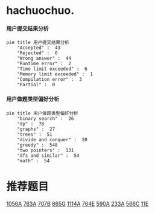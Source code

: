 # hachuochuo.

<!-- tabs:start -->



#### **用户提交结果分析**

```mermaid
pie title 用户提交结果分析
    "Accepted" :  43
    "Rejected" :  0
    "Wrong answer" :  44
    "Runtime error" :  2
    "Time limit exceeded" :  6
    "Memory limit exceeded" :  1
    "Compilation error" :  3
    "Partial" :  0
```

#### **用户做题类型偏好分析**

```mermaid
pie title 用户做题类型偏好分析
    "binary search" :  26
    "dp" :  78
    "graphs" :  27
    "trees" :  51
    "divide and conquer" :  20
    "greedy" :  548
    "two pointers" :  131
    "dfs and similar" :  54
    "math" :  54
```



<!-- tabs:end -->
# 推荐题目
[1056A](https://codeforces.com/contest/1056/problem/A)
[763A](https://codeforces.com/contest/763/problem/A)
[707B](https://codeforces.com/contest/707/problem/B)
[865G](https://codeforces.com/contest/865/problem/G)
[1114A](https://codeforces.com/contest/1114/problem/A)
[764E](https://codeforces.com/contest/764/problem/E)
[590A](https://codeforces.com/contest/590/problem/A)
[233A](https://codeforces.com/contest/233/problem/A)
[566C](https://codeforces.com/contest/566/problem/C)
[11E](https://codeforces.com/contest/11/problem/E)
